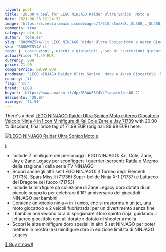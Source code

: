 ```yaml
---
layout: post
title: '20.00 % deal for LEGO NINJAGO Raider Ultra Sonico  Moto e'
date: 2021-06-23 12:24:32
image: 'https://m.media-amazon.com/images/I/51SrsInzXwS._SL500_._SL400_.jpg'
comments: true
category: ofertas
author: 'tole.es'
slug: 'B08WWZ5Y4V-it LEGO NINJAGO Raider Ultra Sonico Moto e Aereo Giocattolo...'
sku: 'B08WWZ5Y4V-it'
tags: [ 'Costruzioni','Giochi e giocattoli','Set di costruzioni giocattolo','lego', ]
actualPrice: 71.99 EUR
currency: EUR
price: 71.99
comparePrice: 89.99 EUR
prodname: 'LEGO NINJAGO Raider Ultra Sonico  Moto e Aereo Giocattolo  Veicolo Ninja 4 in 1 con Minifigure di Kai  Cole  Zane e Jay  71739'
country: 'it'
flag: '🇮🇹'
brand: 'LEGO'
buyurl: 'https://www.amazon.it/dp/B08WWZ5Y4V/?tag=tolees00-21'
descuento: '20.00'
average: '71.99'
---
```


There's a deal [LEGO NINJAGO Raider Ultra Sonico  Moto e Aereo Giocattolo  Veicolo Ninja 4 in 1 con Minifigure di Kai  Cole  Zane e Jay  71739](https://www.amazon.it/dp/B08WWZ5Y4V/?tag=tolees00-21)  with  20.00 % discount, final price tag of  71.99 EUR (original: 89.99 EUR) here:

[![LEGO NINJAGO Raider Ultra Sonico  Moto e](https://m.media-amazon.com/images/I/51SrsInzXwS._SL500_._SL400_.jpg)](https://www.amazon.it/dp/B08WWZ5Y4V/?tag=tolees00-21)

ℹ️:

- Include 7 minifigure dei personaggi LEGO NINJAGO: Kai, Cole, Zane, Jay e Zane Legacy per sconfiggere i guerrieri serpente Rattla e Mezmo della stagione 1 della serie TV NINJAGO
- Scopri anche gli altri set LEGO NINJAGO: Il Torneo degli Elementi (71735), Spara Missili (71736) Super-bolide Ninja X-1 (71737) e Lattacco del Dragone del fuoco (71753)
- Include la minifigure da collezione di Zane Legacy doro dotata di un piccolo supporto per celebrare il 10° anniversario dei giocattoli NINJAGO per bambini
- Contiene un veicolo ninja 4 in 1 unico, che si trasforma in un jet, una moto giocattolo e 2 veicoli fuoristrada; per un divertimento senza fine
- I bambini non vedono lora di sprigionare il loro spirito ninja, guidando il jet aereo giocattolo con ali dorate e dotato di shooter a molla
- Scopri le altre minifigure doro speciali in altri 5 set NINJAGO per poter mettere in mostra le 6 minifigure doro in edizione limitata di NINJAGO Legacy

[🛒 Buy it now!!](https://www.amazon.it/dp/B08WWZ5Y4V/?tag=tolees00-21)
